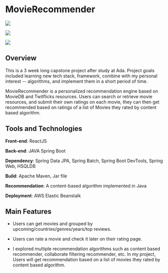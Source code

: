 # MovieRecommender

![](2022-02-15-22-35-25.png)

![](2022-02-15-22-38-25.png)

![](2022-02-15-22-40-04.png)

## Overview
This is a 3 week long capstone project after study at Ada. Project goals included learning new tech stack, framework, combine with my personal interest -- algorithms, and implement them in a short period of time.

MovieRecommender is a personalized recommendation engine based on MovieDB and Twitflicks resources. Users can search or retrieve movie resources, and submit their own ratings on each movie, they can then get recommended based on ratings of a list of Movies they rated by content based algorithm.

## Tools and Technologies
**Front-end**: ReactJS

**Back-end**: JAVA Spring Boot

**Dependency**: Spring Data JPA, Spring Batch, Spring Boot DevTools, Spring Web, HSQLDB

**Build**: Apache Maven, Jar file

**Recommendation**: A content-based algorithm implemented in Java

**Deployment**: AWS Elastic Beanstalk

## Main Features
- Users can get movies and grouped by upcoming/countries/genres/years/top reviews.

- Users can rate a movie and check it later on their rating page.

- I explored multiple recommendation algorithms such as content based recommender, collaborate filtering recommender, etc. In my project, Users will get recommendation based on a list of movies they rated by content based algorithm.

